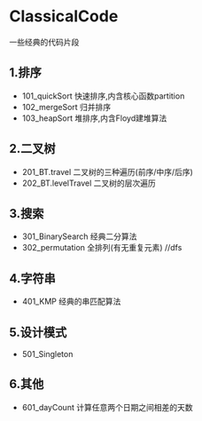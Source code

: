 # ClassicalCode
一些经典的代码片段

## 1.排序
* 101_quickSort 快速排序,内含核心函数partition
* 102_mergeSort 归并排序
* 103_heapSort 堆排序,内含Floyd建堆算法 

## 2.二叉树
* 201_BT.travel 二叉树的三种遍历(前序/中序/后序)
* 202_BT.levelTravel 二叉树的层次遍历

## 3.搜索
* 301_BinarySearch  经典二分算法
* 302_permutation 全排列(有无重复元素) //dfs

## 4.字符串
* 401_KMP 经典的串匹配算法


## 5.设计模式
* 501_Singleton


## 6.其他
* 601_dayCount 计算任意两个日期之间相差的天数
